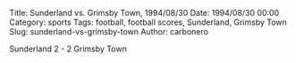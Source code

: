 Title: Sunderland vs. Grimsby Town, 1994/08/30
Date: 1994/08/30 00:00
Category: sports
Tags: football, football scores, Sunderland, Grimsby Town
Slug: sunderland-vs-grimsby-town
Author: carbonero


Sunderland 2 - 2 Grimsby Town
